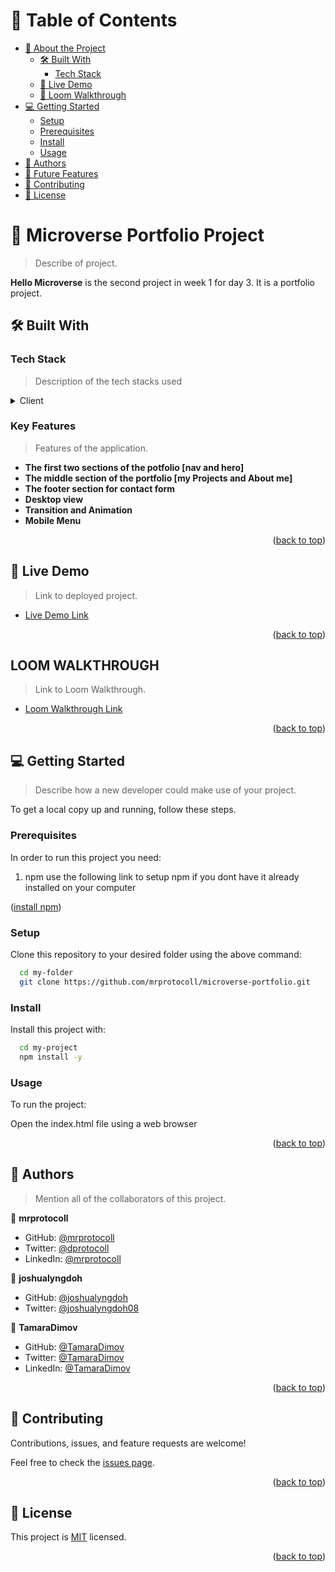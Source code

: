 <a name="readme-top"></a>

<!-- TABLE OF CONTENTS -->

# 📗 Table of Contents

- [📖 About the Project](#about-project)
  - [🛠 Built With](#built-with)
    - [Tech Stack](#tech-stack)
  - [🚀 Live Demo](#live-demo)
  - [🚀 Loom Walkthrough](#loom-demo)
- [💻 Getting Started](#getting-started)
  - [Setup](#setup)
  - [Prerequisites](#prerequisites)
  - [Install](#install)
  - [Usage](#usage)
- [👥 Authors](#authors)
- [🔭 Future Features](#future-features)
- [🤝 Contributing](#contributing)
- [📝 License](#license)

<!-- PROJECT DESCRIPTION -->

# 📖 Microverse Portfolio Project <a name="about-project"></a>

> Describe of project.

**Hello Microverse** is the second project in week 1 for day 3. It is a portfolio project.

## 🛠 Built With <a name="built-with"></a>

### Tech Stack <a name="tech-stack"></a>

> Description of the tech stacks used

<details>
  <summary>Client</summary>
  <ul>
    <li><a href="https://html.com/">Html</a></li>
    <li><a href="https://www.w3.org/Style/CSS/Overview.en.html">CSS</a></li>
  </ul>
</details>

<!-- Features -->

### Key Features <a name="key-features"></a>

> Features of the application.

- **The first two sections of the potfolio [nav and hero]**
- **The middle section of the portfolio [my Projects and About me]**
- **The footer section for contact form**
- **Desktop view**
- **Transition and Animation**
- **Mobile Menu**

<p align="right">(<a href="#readme-top">back to top</a>)</p>

<!-- LIVE DEMO -->

## 🚀 Live Demo <a name="live-demo"></a>

> Link to deployed project.

- [Live Demo Link](https://mrprotocoll.github.io/microverse-portfolio/)

<p align="right">(<a href="#readme-top">back to top</a>)</p>

<!-- Loom Walkthrough -->
## LOOM WALKTHROUGH <a name="loom-demo"></a>

> Link to Loom Walkthrough.

- [Loom Walkthrough Link](https://www.loom.com/share/0196025dab894492ac026de37cd344d9)

<p align="right">(<a href="#readme-top">back to top</a>)</p>

<!-- GETTING STARTED -->

## 💻 Getting Started <a name="getting-started"></a>

> Describe how a new developer could make use of your project.

To get a local copy up and running, follow these steps.

### Prerequisites

In order to run this project you need:

1. npm 
use the following link to setup npm if you dont have it already installed on your computer 
<p align="left">(<a href="https://docs.npmjs.com/downloading-and-installing-node-js-and-npm">install npm</a>)</p>

### Setup

Clone this repository to your desired folder using the above command:

```sh
  cd my-folder
  git clone https://github.com/mrprotocoll/microverse-portfolio.git
```

### Install

Install this project with:

```sh
  cd my-project
  npm install -y
```

### Usage

To run the project:

Open the index.html file using a web browser


<p align="right">(<a href="#readme-top">back to top</a>)</p>

<!-- AUTHORS -->

## 👥 Authors <a name="authors"></a>

> Mention all of the collaborators of this project.

👤 **mrprotocoll**

- GitHub: [@mrprotocoll](https://github.com/mrprotocoll)
- Twitter: [@dprotocoll](https://twitter.com/dprotocoll)
- LinkedIn: [@mrprotocoll](https://www.linkedin.com/in/mrprotocoll)

👤 **joshualyngdoh**
- GitHub: [@joshualyngdoh](https://github.com/joshualyngdoh)
- Twitter: [@joshualyngdoh08](https://twitter.com/joshualyngdoh08)

👤 **TamaraDimov**
- GitHub: [@TamaraDimov](https://github.com/TamaraDimov)
- Twitter: [@TamaraDimov](https://twitter.com/DimovTamara)
- LinkedIn: [@TamaraDimov](https://www.linkedin.com/in/tamara-dimov-b85139a2/)

<p align="right">(<a href="#readme-top">back to top</a>)</p>


<!-- CONTRIBUTING -->

## 🤝 Contributing <a name="contributing"></a>

Contributions, issues, and feature requests are welcome!

Feel free to check the [issues page](../../issues/).

<p align="right">(<a href="#readme-top">back to top</a>)</p>


<!-- LICENSE -->

## 📝 License <a name="license"></a>

This project is [MIT](./LICENSE) licensed.

<p align="right">(<a href="#readme-top">back to top</a>)</p>
